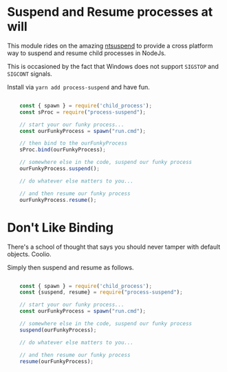 # Suspend and Resume processes at will

This module rides on the amazing [ntsuspend](https://github.com/FedericoCarboni/node-ntsuspend) to provide a cross platform way to suspend and resume child processes in NodeJs.

This is occasioned by the fact that Windows does not support ```SIGSTOP``` and ```SIGCONT``` signals.

Install via ```yarn add process-suspend``` and have fun.


```javascript

    const { spawn } = require('child_process');
    const sProc = require("process-suspend");

    // start your our funky process...
    const ourFunkyProcess = spawn("run.cmd");

    // then bind to the ourFunkyProcess
    sProc.bind(ourFunkyProcess);

    // somewhere else in the code, suspend our funky process
    ourFunkyProcess.suspend();

    // do whatever else matters to you...

    // and then resume our funky process
    ourFunkyProcess.resume();


```


# Don't Like Binding
There's a school of thought that says you should never tamper with default objects. Coolio. 

Simply then suspend and resume as follows.

```javascript

    const { spawn } = require('child_process');
    const {suspend, resume} = require("process-suspend");

    // start your our funky process...
    const ourFunkyProcess = spawn("run.cmd");

    // somewhere else in the code, suspend our funky process
    suspend(ourFunkyProcess);

    // do whatever else matters to you...

    // and then resume our funky process
    resume(ourFunkyProcess);

```

